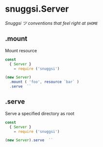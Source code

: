 # snuggsi.Server

_Snuggsi ツ conventions that feel right at `$HOME`_


## .mount

Mount resource

```javascript
const
  { Server }
    = require ('snuggsi')

(new Server)
  .mount ( 'foo', resource `bar` )
  .serve  ``
```

## .serve

Serve a specified directory as root

```javascript
const
  { Server }
    = require ('snuggsi')

(new Server).serve  ``
```
